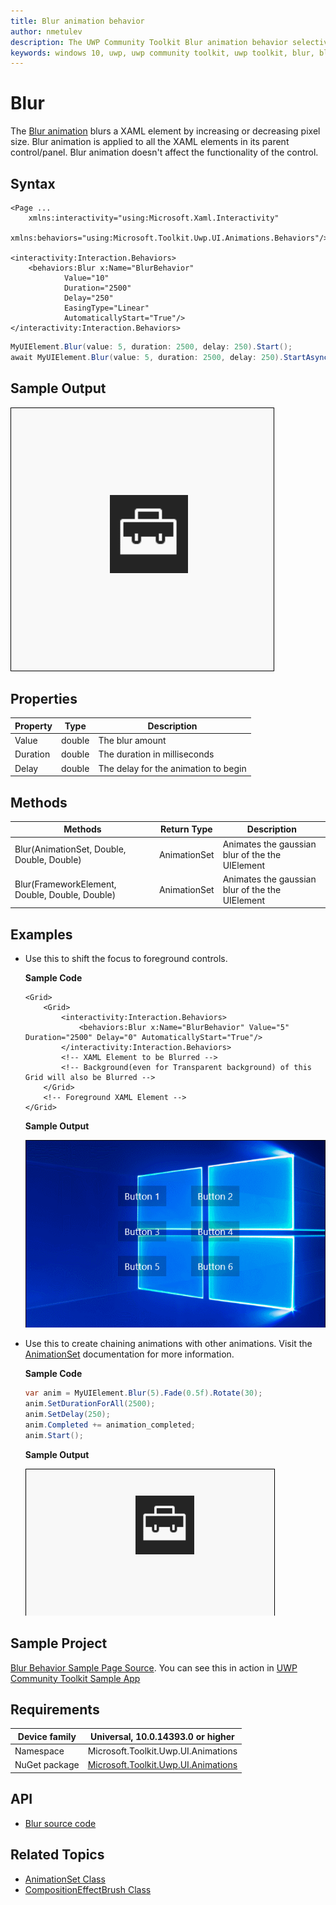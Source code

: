 ```yaml
---
title: Blur animation behavior
author: nmetulev
description: The UWP Community Toolkit Blur animation behavior selectively blurs a XAML element by increasing or decreasing pixel size
keywords: windows 10, uwp, uwp community toolkit, uwp toolkit, blur, blur animation
---
```


# Blur

The [Blur animation](https://docs.microsoft.com/dotnet/api/microsoft.toolkit.uwp.ui.animations.animationextensions.blur) blurs a XAML element by increasing or decreasing pixel size. Blur animation is applied to all the XAML elements in its parent control/panel. Blur animation doesn't affect the functionality of the control.

## Syntax

```xaml
<Page ...
    xmlns:interactivity="using:Microsoft.Xaml.Interactivity"  
    xmlns:behaviors="using:Microsoft.Toolkit.Uwp.UI.Animations.Behaviors"/>

<interactivity:Interaction.Behaviors>
    <behaviors:Blur x:Name="BlurBehavior" 
            Value="10" 
            Duration="2500" 
            Delay="250"
            EasingType="Linear"
            AutomaticallyStart="True"/>
</interactivity:Interaction.Behaviors>
```

```csharp
MyUIElement.Blur(value: 5, duration: 2500, delay: 250).Start();
await MyUIElement.Blur(value: 5, duration: 2500, delay: 250).StartAsync();  //Blur animation can be awaited
```

## Sample Output

![Blur Behavior animation](../resources/images/Animations/Blur/Sample-Output.gif)

## Properties

| Property | Type | Description |
| -- | -- | -- |
| Value | double | The blur amount |
| Duration | double | The duration in milliseconds |
| Delay | double | The delay for the animation to begin |

## Methods

| Methods | Return Type | Description |
| -- | -- | -- |
| Blur(AnimationSet, Double, Double, Double) | AnimationSet | Animates the gaussian blur of the the UIElement |
| Blur(FrameworkElement, Double, Double, Double) | AnimationSet | Animates the gaussian blur of the the UIElement |

## Examples

- Use this to shift the focus to foreground controls.

    **Sample Code**
    
    ```xaml
    <Grid>
        <Grid>
            <interactivity:Interaction.Behaviors>
                <behaviors:Blur x:Name="BlurBehavior" Value="5" Duration="2500" Delay="0" AutomaticallyStart="True"/>
            </interactivity:Interaction.Behaviors>
            <!-- XAML Element to be Blurred -->
            <!-- Background(even for Transparent background) of this Grid will also be Blurred -->
        </Grid>
        <!-- Foreground XAML Element -->
    </Grid>
    ```

    **Sample Output**

    ![Use Case 1 Output](../resources/images/Animations/Blur/Use-Case-1.gif)

- Use this to create chaining animations with other animations. Visit the [AnimationSet](AnimationSet.md) documentation for more information.

    **Sample Code**

    ```csharp
    var anim = MyUIElement.Blur(5).Fade(0.5f).Rotate(30);
    anim.SetDurationForAll(2500);
    anim.SetDelay(250);
    anim.Completed += animation_completed;
    anim.Start();
    ```
    
    **Sample Output**

    ![Use Case 2 Output](../resources/images/Animations/Chaining-Animations-Blur-Fade-Rotate.gif)

## Sample Project

[Blur Behavior Sample Page Source](https://github.com/Microsoft/UWPCommunityToolkit/tree/master/Microsoft.Toolkit.Uwp.SampleApp/SamplePages/Blur). You can see this in action in [UWP Community Toolkit Sample App](https://www.microsoft.com/store/apps/9NBLGGH4TLCQ)

## Requirements

| Device family | Universal, 10.0.14393.0 or higher   |
| ---------------------------------------------------------------- | ----------------------------------- |
| Namespace                                                        | Microsoft.Toolkit.Uwp.UI.Animations |
| NuGet package | [Microsoft.Toolkit.Uwp.UI.Animations](https://www.nuget.org/packages/Microsoft.Toolkit.Uwp.UI.Animations/) |

## API

* [Blur source code](https://github.com/Microsoft/UWPCommunityToolkit/blob/master/Microsoft.Toolkit.Uwp.UI.Animations/Behaviors/Blur.cs)

## Related Topics

- [AnimationSet Class](https://docs.microsoft.com/windows/uwpcommunitytoolkit/animations/animationset)
- [CompositionEffectBrush Class](https://docs.microsoft.com/uwp/api/Windows.UI.Composition.CompositionEffectBrush)
